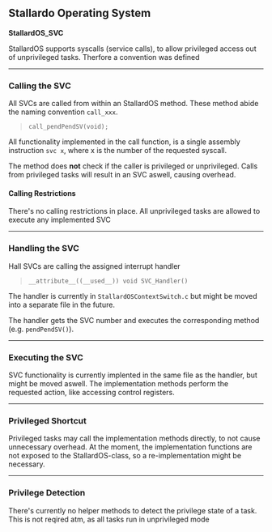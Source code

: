 ## **Stallardo Operating System**
**StallardOS_SVC**

StallardOS supports syscalls (service calls), to allow privileged access out of unprivileged tasks.
Therfore a convention was defined
_________________________________________________________________________________________

### Calling the SVC
All SVCs are called from within an StallardOS method.
These method abide the naming convention `call_xxx`.
> `call_pendPendSV(void);`

All functionality implemented in the call function, is a single assembly instruction
`svc x`, where x is the number of the requested syscall.

The method does **not** check if the caller is privileged or unprivileged. Calls from privileged tasks
will result in an SVC aswell, causing overhead.

#### __Calling Restrictions__
There's no calling restrictions in place. All unprivileged tasks are allowed to execute any implemented SVC

_________________________________________________________________________________________

### Handling the SVC

Hall SVCs are calling the assigned interrupt handler
> `__attribute__((__used__)) void SVC_Handler()`

The handler is currently in `StallardOSContextSwitch.c` but might be moved into a separate file in the future.

The handler gets the SVC number and executes the corresponding method (e.g. `pendPendSV()`).

_________________________________________________________________________________________

### Executing the SVC

SVC functionality is currently implented in the same file as the handler, but might be moved aswell.
The implementation methods perform the requested action, like accessing control registers.

_________________________________________________________________________________________

### Privileged Shortcut

Privileged tasks may call the implementation methods directly, to not cause unnecessary overhead.
At the moment, the implementation functions are not exposed to the StallardOS-class, so a re-implementation might be necessary.

_________________________________________________________________________________________

### Privilege Detection

There's currently no helper methods to detect the privilege state of a task.
This is not reqired atm, as all tasks run in unprivileged mode